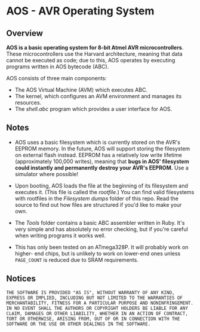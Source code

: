 # AOS - AVR Operating System
## Overview
**AOS is a basic operating system for 8-bit Atmel AVR microcontrollers**. These
microcontrollers use the Harvard architecture, meaning that data cannot be
executed as code; due to this, AOS operates by executing programs written in
AOS bytecode (ABC).

AOS consists of three main components:

  - The AOS Virtual Machine (AVM) which executes ABC. 
  - The kernel, which configures an AVM environment and manages its resources.
  - The *shell.abc* program which provides a user interface for AOS.

## Notes

  - AOS uses a basic filesystem which is currently stored on the AVR's EEPROM
  memory. In the future, AOS will support storing the filesystem on external 
  flash instead. EEPROM has a relatively low write lifetime (approximately
  100,000 writes), meaning that **bugs in AOS' filesystem could instantly and
  permanently destroy your AVR's EEPROM.** Use a simulator where possible!

  - Upon booting, AOS loads the file at the beginning of its filesystem and
  executes it. (This file is called the *rootfile*.) You can find valid
  filesystems with rootfiles in the *Filesystem dumps* folder of this repo.
  Read the source to find out how files are structured if you'd like to make
  your own.

  - The *Tools* folder contains a basic ABC assembler written in Ruby. It's
  very simple and has absolutely no error checking, but if you're careful when
  writing programs it works well.

  - This has only been tested on an ATmega328P. It will probably work on higher-
  end chips, but is unlikely to work on lower-end ones unless `PAGE_COUNT` is
  reduced due to SRAM requirements.

## Notices

    THE SOFTWARE IS PROVIDED "AS IS", WITHOUT WARRANTY OF ANY KIND, EXPRESS OR IMPLIED, INCLUDING BUT NOT LIMITED TO THE WARRANTIES OF MERCHANTABILITY, FITNESS FOR A PARTICULAR PURPOSE AND NONINFRINGEMENT. IN NO EVENT SHALL THE AUTHORS OR COPYRIGHT HOLDERS BE LIABLE FOR ANY CLAIM, DAMAGES OR OTHER LIABILITY, WHETHER IN AN ACTION OF CONTRACT, TORT OR OTHERWISE, ARISING FROM, OUT OF OR IN CONNECTION WITH THE SOFTWARE OR THE USE OR OTHER DEALINGS IN THE SOFTWARE.
